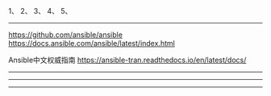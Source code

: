 1、
2、
3、
4、
5、





---------------------------------------------------------------------------------------------------------------------


https://github.com/ansible/ansible
https://docs.ansible.com/ansible/latest/index.html


Ansible中文权威指南
https://ansible-tran.readthedocs.io/en/latest/docs/




---------------------------------------------------------------------------------------------------------------------










---------------------------------------------------------------------------------------------------------------------








---------------------------------------------------------------------------------------------------------------------




